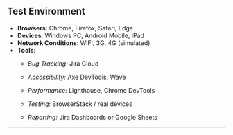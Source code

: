 ##  Test Environment  

- **Browsers**: Chrome, Firefox, Safari, Edge  
- **Devices**: Windows PC, Android Mobile, iPad  
- **Network Conditions**: WiFi, 3G, 4G (simulated)  
- **Tools**:  
  - *Bug Tracking:* Jira Cloud  
  - *Accessibility:* Axe DevTools, Wave  
  - *Performance:* Lighthouse, Chrome DevTools  
  
  - *Testing:* BrowserStack / real devices  
  - *Reporting:* Jira Dashboards or Google Sheets  

---
